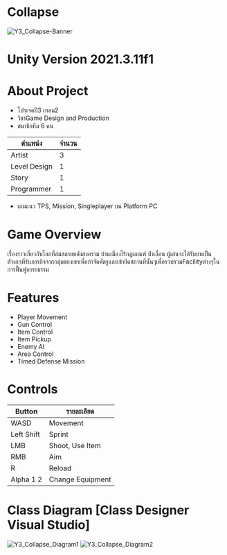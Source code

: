 # Collapse
![Y3_Collapse-Banner](https://user-images.githubusercontent.com/48912221/221401008-a66e47fd-dc45-442d-a7a3-445631c3f829.png)
# Unity Version 2021.3.11f1
# About Project
- โปรเจคปี3 เทอม2
- วิชาGame Design and Production
- สมาชิกทีม 6 คน

| ตำแหน่ง | จำนวน |
| ------ | ------ |
| Artist | 3 |
| Level Design | 1 |
| Story | 1 |
| Programmer | 1 |

- เกมแนว TPS, Mission, Singleplayer บน Platform PC
# Game Overview
เรื่องราวเกี่ยวกับโลกที่ล่มสลายหลังสงคราม บ้านเมืองไร้กฎเกณฑ์ ป่าเถื่อน ผู้เล่นจะได้รับบทเป็นตัวเอกที่รับภารกิจจากกลุ่มของเขาเพื่อกำจัดศัตรูและเข้ายึดสถานที่นั้นๆเพื่อรวบรวมFacilityต่างๆในการฟื้นฟูอารยธรรม
# Features
- Player Movement
- Gun Control
- Item Control
- Item Pickup
- Enemy AI
- Area Control
- Timed Defense Mission
# Controls
| Button | รายละเอียด |
| ------ | ------ |
| WASD | Movement |
| Left Shift | Sprint |
| LMB | Shoot, Use Item |
| RMB | Aim |
| R | Reload |
| Alpha 1 2 | Change Equipment |
# Class Diagram [Class Designer Visual Studio]
![Y3_Collapse_Diagram1](https://user-images.githubusercontent.com/48912221/221401236-ae6d7349-d83b-411e-a2e6-b339eb73395f.png)
![Y3_Collapse_Diagram2](https://user-images.githubusercontent.com/48912221/221401237-ca84b1d1-140e-4054-b057-1159035f0f0a.png)

